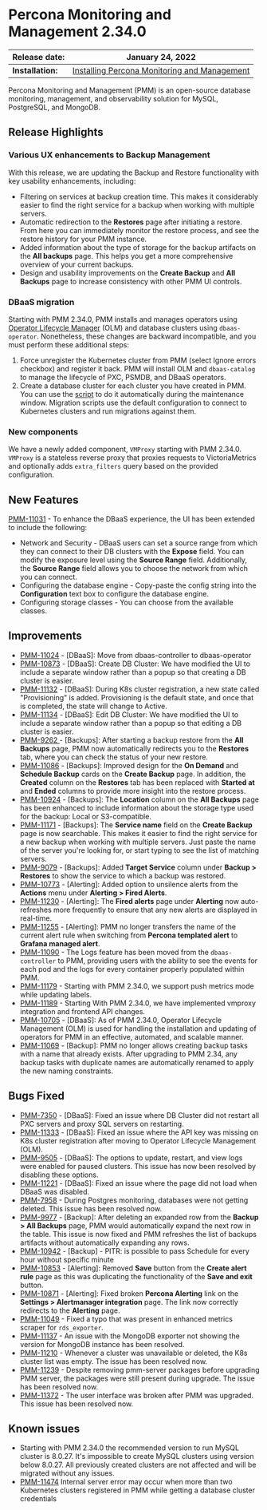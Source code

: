 
# Percona Monitoring and Management 2.34.0

| **Release date:** | January 24, 2022                                                                                    |
| ----------------- | ----------------------------------------------------------------------------------------------- |
| **Installation:** | [Installing Percona Monitoring and Management](https://www.percona.com/software/pmm/quickstart) |

Percona Monitoring and Management (PMM) is an open-source database monitoring, management, and observability solution for MySQL, PostgreSQL, and MongoDB.

## Release Highlights

### Various UX enhancements to Backup Management

 With this release, we are updating the Backup and Restore functionality with key usability enhancements, including:

- Filtering on services at backup creation time. This makes it considerably easier to find the right service for a backup when working with multiple servers.
- Automatic redirection to the **Restores** page after initiating a restore. From here you can immediately monitor the restore process, and see the restore history for your PMM instance.
- Added information about the type of storage for the backup artifacts on the  **All backups** page. This helps you get a more comprehensive overview of your current backups.
- Design and usability improvements on the **Create Backup** and **All Backups** page to increase consistency with other PMM UI controls.

### DBaaS migration

Starting with PMM 2.34.0, PMM installs and manages operators using [Operator Lifecycle Manager](https://olm.operatorframework.io/) (OLM) and database clusters using `dbaas-operator`. Nonetheless, these changes are backward incompatible, and you must perform these additional steps:

1. Force unregister the Kubernetes cluster from PMM (select Ignore errors checkbox) and register it back. PMM will install OLM and `dbaas-catalog` to manage the lifecycle of PXC, PSMDB, and DBaaS operators.
2. Create a database cluster for each cluster you have created in PMM. You can use the [script](https://github.com/percona/pmm/blob/main/migrate-dbaas.py) to do it automatically during the maintenance window. Migration scripts use the default configuration to connect to Kubernetes clusters and run migrations against them.



### New components

We have a newly added component, `VMProxy` starting with PMM 2.34.0. `VMProxy` is a stateless reverse proxy that proxies requests to VictoriaMetrics and optionally adds `extra_filters` query based on the provided configuration.

## New Features

[PMM-11031](https://jira.percona.com/browse/PMM-11031) - To enhance the DBaaS experience, the UI has been extended to include the following:

  - Network and Security - DBaaS users can set a source range from which they can connect to their DB clusters with the **Expose** field. You can modify the exposure level using the **Source Range** field. Additionally, the **Source Range** field allows you to choose the network from which you can connect.
  - Configuring the database engine - Copy-paste the config string into the **Configuration** text box to configure the database engine.
  - Configuring storage classes - You can choose from the available classes.


## Improvements

- [PMM-11024](https://jira.percona.com/browse/PMM-11024) - [DBaaS]: Move from dbaas-controller to dbaas-operator
- [PMM-10873](https://jira.percona.com/browse/PMM-10873) - [DBaaS]: Create DB Cluster: We have modified the UI to include a separate window rather than a popup so that creating a DB cluster is easier.
- [PMM-11132](https://jira.percona.com/browse/PMM-11132) - [DBaaS]: During K8s cluster registration, a new state called "Provisioning" is added. Provisioning is the default state, and once that is completed, the state will change to Active.
- [PMM-11134](https://jira.percona.com/browse/PMM-11134) - [DBaaS]: Edit DB Cluster: We have modified the UI to include a separate window rather than a popup so that editing a DB cluster is easier.
- [PMM-9262 ](https://jira.percona.com/browse/PMM-9262)  - [Backups]: After starting a backup restore from the **All Backups** page, PMM now automatically redirects you to the **Restores** tab, where you can check the status of your new restore.
- [PMM-11086](https://jira.percona.com/browse/PMM-11086) - [Backups]: Improved design for the **On Demand** and **Schedule Backup** cards on the **Create Backup** page. In addition, the **Created** column on the **Restores** tab has been replaced with **Started at** and **Ended** columns to provide more insight into the restore process.
- [PMM-10924](https://jira.percona.com/browse/PMM-10924) - [Backups]: The **Location** column on the **All Backups** page has been enhanced to include information about the storage type used for the backup: Local or S3-compatible.
- [PMM-11171](https://jira.percona.com/browse/PMM-11171) - [Backups]: The **Service name** field on the **Create Backup** page is now searchable. This makes it easier to find the right service for a new backup when working with multiple servers. Just paste the name of the server you're looking for, or start typing to see the list of matching servers.
- [PMM-9079](https://jira.percona.com/browse/PMM-9079) - [Backups]: Added **Target Service** column under **Backup > Restores** to show the service to which a backup was restored.
- [PMM-10773](https://jira.percona.com/browse/PMM-10773) - [Alerting]: Added option to unsilence alerts from the **Actions** menu under **Alerting > Fired Alerts**.
- [PMM-11230](https://jira.percona.com/browse/PMM-11230) - [Alerting]: The **Fired alerts** page under **Alerting** now auto-refreshes more frequently to ensure that any new alerts are displayed in real-time.
- [PMM-11255](https://jira.percona.com/browse/PMM-11255) - [Alerting]: PMM no longer transfers the name of the current alert rule when switching from **Percona templated alert** to **Grafana managed alert**.
- [PMM-11090](https://jira.percona.com/browse/PMM-11090) - The Logs feature has been moved from the `dbaas-controller` to PMM, providing users with the ability to see the events for each pod and the logs for every container properly populated within PMM.
- [PMM-11179](https://jira.percona.com/browse/PMM-11179) - Starting with PMM 2.34.0, we support push metrics mode while updating labels.
- [PMM-11189](https://jira.percona.com/browse/PMM-11189) - Starting With PMM 2.34.0, we have implemented vmproxy integration and frontend API changes.
- [PMM-10705](https://jira.percona.com/browse/PMM-10705) - [DBaaS]: As of PMM 2.34.0, Operator Lifecycle Management (OLM) is used for handling the installation and updating of operators for PMM in an effective, automated, and scalable manner.
- [PMM-11069](https://jira.percona.com/browse/PMM-11069) - [Backup]: PMM no longer allows creating backup tasks with a name that already exists. After upgrading to PMM 2.34, any backup tasks with duplicate names are automatically renamed to apply the new naming constraints.

## Bugs Fixed

- [PMM-7350](https://jira.percona.com/browse/PMM-7350)   - [DBaaS]: Fixed an issue where DB Cluster did not restart all PXC servers and proxy SQL servers on restarting.
- [PMM-11333](https://jira.percona.com/browse/PMM-11333) - [DBaaS]: Fixed an issue where the API key was missing on K8s cluster registration after moving to Operator Lifecycle Management (OLM).
- [PMM-9505](https://jira.percona.com/browse/PMM-9505)   - [DBaaS]: The options to update, restart, and view logs were enabled for paused clusters. This issue has now been resolved by disabling these options.
- [PMM-11221](https://jira.percona.com/browse/PMM-11221) - [DBaaS]: Fixed an issue where the page did not load when DBaaS was disabled.
- [PMM-7958](https://jira.percona.com/browse/PMM-7958)   - During Postgres monitoring, databases were not getting deleted. This issue has been resolved now.
- [PMM-9977](https://jira.percona.com/browse/PMM-9505)   - [Backup]: After deleting an expanded row from the **Backup > All Backups** page, PMM would automatically expand the next row in the table. This issue is now fixed and PMM refreshes the list of backups artifacts without automatically expanding any rows.
- [PMM-10942](https://jira.percona.com/browse/PMM-10942) - [Backup] - PITR: is possible to pass Schedule for every hour without specific minute
- [PMM-10853](https://jira.percona.com/browse/PMM-10853) - [Alerting]: Removed **Save** button from the **Create alert rule** page as this was duplicating the functionality of the **Save and exit** button.
- [PMM-10871](https://jira.percona.com/browse/PMM-10871) - [Alerting]: Fixed broken **Percona Alerting** link on the **Settings > Alertmanager integration** page. The link now correctly redirects to the **Alerting** page.
- [PMM-11049](https://jira.percona.com/browse/PMM-11049) - Fixed a typo that was present in enhanced metrics scraper for `rds_exporter`.
- [PMM-11137](https://jira.percona.com/browse/PMM-11137) - An issue with the MongoDB exporter not showing the version for MongoDB instance has been resolved.
- [PMM-11210](https://jira.percona.com/browse/PMM-11210) - Whenever a cluster was unavailable or deleted, the K8s cluster list was empty. The issue has been resolved now.
- [PMM-11239](https://jira.percona.com/browse/PMM-11239) - Despite removing pmm-server packages before upgrading PMM server, the packages were still present during upgrade. The issue has been resolved now.
- [PMM-11372](https://jira.percona.com/browse/PMM-11372) - The user interface was broken after PMM was upgraded. This issue has been resolved now.

## Known issues

- Starting with PMM 2.34.0 the recommended version to run MySQL cluster is 8.0.27. It's impossible to create MySQL clusters using version below 8.0.27.  All previously created clusters are not affected and will be migrated without any issues.
- [PMM-11474](https://jira.percona.com/browse/PMM-11474) Internal server error may occur when more than two Kubernetes clusters registered in PMM while getting a database cluster credentials
